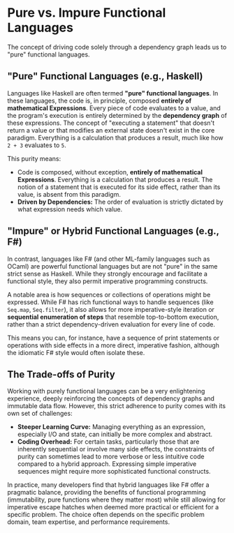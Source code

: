 # Pure vs. Impure Functional Languages

The concept of driving code solely through a dependency graph leads us to "pure" functional languages.

## "Pure" Functional Languages (e.g., Haskell)

Languages like Haskell are often termed **"pure" functional languages**. In these languages, the code is, in principle, composed **entirely of mathematical Expressions**. Every piece of code evaluates to a value, and the program's execution is entirely determined by the **dependency graph** of these expressions. The concept of "executing a statement" that doesn't return a value or that modifies an external state doesn't exist in the core paradigm. Everything is a calculation that produces a result, much like how `2 + 3` evaluates to `5`.

This purity means:

*   Code is composed, without exception, **entirely of mathematical Expressions**. Everything is a calculation that produces a result. The notion of a statement that is executed for its side effect, rather than its value, is absent from this paradigm.
*   **Driven by Dependencies:** The order of evaluation is strictly dictated by what expression needs which value.

## "Impure" or Hybrid Functional Languages (e.g., F#)

In contrast, languages like F# (and other ML-family languages such as OCaml) are powerful functional languages but are not "pure" in the same strict sense as Haskell. While they strongly encourage and facilitate a functional style, they also permit imperative programming constructs.

A notable area is how sequences or collections of operations might be expressed. While F# has rich functional ways to handle sequences (like `Seq.map`, `Seq.filter`), it also allows for more imperative-style iteration or **sequential enumeration of steps** that resemble top-to-bottom execution, rather than a strict dependency-driven evaluation for every line of code.

This means you can, for instance, have a sequence of print statements or operations with side effects in a more direct, imperative fashion, although the idiomatic F# style would often isolate these.

## The Trade-offs of Purity

Working with purely functional languages can be a very enlightening experience, deeply reinforcing the concepts of dependency graphs and immutable data flow. However, this strict adherence to purity comes with its own set of challenges:

*   **Steeper Learning Curve:** Managing everything as an expression, especially I/O and state, can initially be more complex and abstract.
*   **Coding Overhead:** For certain tasks, particularly those that are inherently sequential or involve many side effects, the constraints of purity can sometimes lead to more verbose or less intuitive code compared to a hybrid approach. Expressing simple imperative sequences might require more sophisticated functional constructs.

In practice, many developers find that hybrid languages like F# offer a pragmatic balance, providing the benefits of functional programming (immutability, pure functions where they matter most) while still allowing for imperative escape hatches when deemed more practical or efficient for a specific problem. The choice often depends on the specific problem domain, team expertise, and performance requirements.

